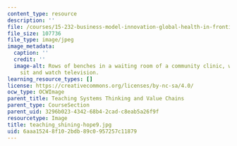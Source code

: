 ```yaml
---
content_type: resource
description: ''
file: /courses/15-232-business-model-innovation-global-health-in-frontier-markets-fall-2013/6aaa15248f102bdb89c0957257c11879_teaching_shining-hope9.jpg
file_size: 107736
file_type: image/jpeg
image_metadata:
  caption: ''
  credit: ''
  image-alt: Rows of benches in a waiting room of a community clinic, women and children
    sit and watch television.
learning_resource_types: []
license: https://creativecommons.org/licenses/by-nc-sa/4.0/
ocw_type: OCWImage
parent_title: Teaching Systems Thinking and Value Chains
parent_type: CourseSection
parent_uid: 3296b023-4342-68b4-2cad-c8eab5a26f9f
resourcetype: Image
title: teaching_shining-hope9.jpg
uid: 6aaa1524-8f10-2bdb-89c0-957257c11879
---
```

